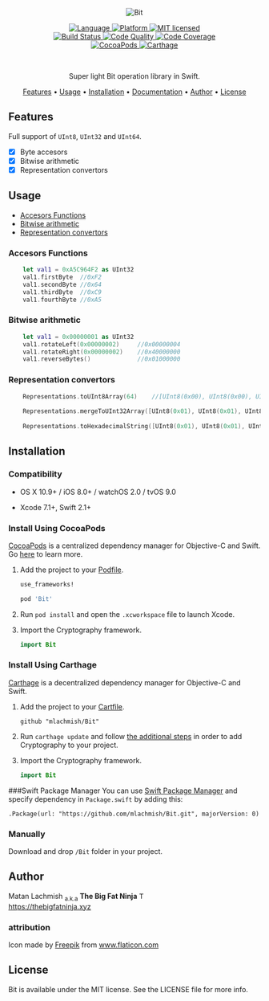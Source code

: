 <p align="center">
<img src="https://raw.githubusercontent.com/mlachmish/Bit/assets/Bit.png?raw=true" alt="Bit">
</p>

<p align = "center">
    <a href="https://developer.apple.com/swift">
      <img src="https://img.shields.io/badge/language-swift-orange.svg?style=flat" alt="Language">
    </a>
    <a href="https://developer.apple.com">
      <img src="https://img.shields.io/badge/platform-linux%20%7C%20osx%20%7C%20ios%20%7C%20watchos%20%7C%20tvos-lightgrey.svg?style=flat" alt="Platform">
    </a>
    <a href="https://raw.githubusercontent.com/mlachmish/Bit/blob/master/LICENSE">
      <img src="https://img.shields.io/badge/license-MIT-blue.svg?style=flat" alt="MIT licensed">
    </a>
  <br>
    <a href="https://travis-ci.org/mlachmish/Bit">
      <img src="https://travis-ci.org/mlachmish/Bit.svg?style=flat&branch=master" alt="Build Status">
    </a>
    <a href="https://www.codacy.com/app/mlachmish/Bit">
      <img src="https://api.codacy.com/project/badge/Grade/137aa31f62464045aad5f190123fdf67?style=flat" alt="Code Quality">
    </a>
    <a href="https://codecov.io/gh/mlachmish/Bit">
      <img src="https://codecov.io/gh/mlachmish/Bit/branch/master/graph/badge.svg?style=flat" alt="Code Coverage">
    </a>
  <br>
      <a href="https://cocoapods.org/pods/Bit">
        <img src="https://img.shields.io/cocoapods/v/Bit.svg?style=flat"
             alt="CocoaPods">
    </a>
    <a href="https://github.com/Carthage/Carthage">
        <img src="https://img.shields.io/badge/Carthage-compatible-4BC51D.svg?style=flat"
             alt="Carthage">
    </a>
</p>

<br>
<p align="center">Super light Bit operation library in Swift.</p>
<p align="center">
  <a href="#features">Features</a>
  • <a href="#usage">Usage</a>
  • <a href="#installation">Installation</a>
  • <a href="http://cocoadocs.org/docsets/Bit">Documentation</a>
  • <a href="#author">Author</a>
  • <a href="#license">License</a>
</p>

## Features

Full support of ```UInt8```, ```UInt32``` and ```UInt64```.

- [x] Byte accesors
- [x] Bitwise arithmetic
- [x] Representation convertors

## Usage

* [Accesors Functions](#accesors-functions)
* [Bitwise arithmetic](#bitwise-arithmetic)
* [Representation convertors](#representation-convertors)

### Accesors Functions

```swift
    let val1 = 0xA5C964F2 as UInt32
    val1.firstByte  //0xF2
    val1.secondByte //0x64
    val1.thirdByte  //0xC9
    val1.fourthByte //0xA5
```

### Bitwise arithmetic

```swift
    let val1 = 0x00000001 as UInt32
    val1.rotateLeft(0x00000002)     //0x00000004
    val1.rotateRight(0x00000002)    //0x40000000
    val1.reverseBytes()             //0x01000000
```

### Representation convertors

```swift
    Representations.toUInt8Array(64)    //[UInt8(0x00), UInt8(0x00), UInt8(0x00), UInt8(0x00), UInt8(0x00), UInt8(0x00), UInt8(0x00), UInt8(0x40)]
    
    Representations.mergeToUInt32Array([UInt8(0x01), UInt8(0x01), UInt8(0x01), UInt8(0x01),UInt8(0x01), UInt8(0x01), UInt8(0x01), UInt8(0x01)])       //UInt32(0x01010101), UInt32(0x01010101)]
    
    Representations.toHexadecimalString([UInt8(0x01), UInt8(0x01), UInt8(0x01), UInt8(0x01)])   //"01010101"
```

## Installation

### Compatibility

- OS X 10.9+ / iOS 8.0+ / watchOS 2.0 / tvOS 9.0

- Xcode 7.1+, Swift 2.1+

### Install Using CocoaPods
[CocoaPods](https://cocoapods.org/) is a centralized dependency manager for
Objective-C and Swift. Go [here](https://guides.cocoapods.org/using/index.html)
to learn more.

1. Add the project to your [Podfile](https://guides.cocoapods.org/using/the-podfile.html).

    ```ruby
    use_frameworks!

    pod 'Bit'
    ```

2. Run `pod install` and open the `.xcworkspace` file to launch Xcode.

3. Import the Cryptography framework.

    ```swift
    import Bit
    ```

### Install Using Carthage
[Carthage](https://github.com/Carthage/Carthage) is a decentralized dependency
manager for Objective-C and Swift.

1. Add the project to your [Cartfile](https://github.com/Carthage/Carthage/blob/master/Documentation/Artifacts.md#cartfile).

    ```
    github "mlachmish/Bit"
    ```

2. Run `carthage update` and follow [the additional steps](https://github.com/Carthage/Carthage#getting-started)
   in order to add Cryptography to your project.

3. Import the Cryptography framework.

    ```swift
    import Bit
    ```
    
###Swift Package Manager
You can use [Swift Package Manager](https://swift.org/package-manager/) and specify dependency in `Package.swift` by adding this:
```
.Package(url: "https://github.com/mlachmish/Bit.git", majorVersion: 0)
```

### Manually
Download and drop ```/Bit``` folder in your project.

## Author

Matan Lachmish <sub>a.k.a</sub> <b>The Big Fat Ninja</b> <img src="https://raw.githubusercontent.com/mlachmish/Bit/assets/TheBigFatNinja.png?raw=true" alt="The Big Fat Ninja" width="13"><br>
https://thebigfatninja.xyz

### attribution

Icon made by <a title="Freepik" href="http://www.freepik.com">Freepik</a> from <a title="Flaticon" href="http://www.flaticon.com">www.flaticon.com</a>

## License

Bit is available under the MIT license. See the LICENSE file for more info.
